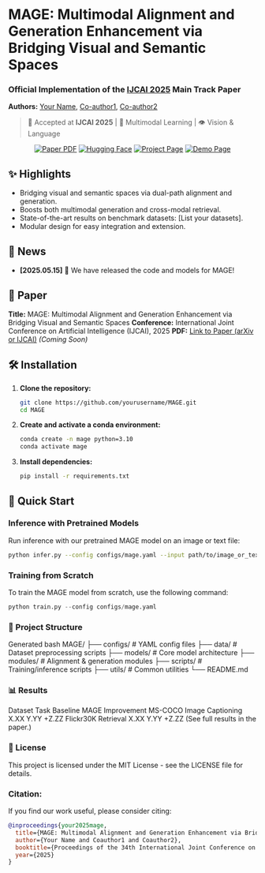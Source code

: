 # MAGE: Multimodal Alignment and Generation Enhancement via Bridging Visual and Semantic Spaces

### Official Implementation of the [IJCAI 2025](https://www.ijcai.org/) Main Track Paper

**Authors:** [Your Name](your-personal-link), [Co-author1](co-author1-link), [Co-author2](co-author2-link)

> 📄 Accepted at **IJCAI 2025** | 🧠 Multimodal Learning | 👁️ Vision & Language

<div align="center">

[![Paper PDF](https://img.shields.io/badge/Paper-PDF-red?style=for-the-badge)](link-to-pdf)
[![Hugging Face](https://img.shields.io/badge/%F0%9F%A4%97%20Hugging%20Face-Spaces-blue?style=for-the-badge)](link-to-hf-space)
[![Project Page](https://img.shields.io/badge/Project-Page-green?style=for-the-badge)](link-to-project-page)
[![Demo Page](https://img.shields.io/badge/Demo-Page-orange?style=for-the-badge)](link-to-demo-page)

</div>

## ✨ Highlights

* Bridging visual and semantic spaces via dual-path alignment and generation.
* Boosts both multimodal generation and cross-modal retrieval.
* State-of-the-art results on benchmark datasets: [List your datasets].
* Modular design for easy integration and extension.

## 📰 News

* **[2025.05.15]** 🎉 We have released the code and models for MAGE!

## 📄 Paper

**Title:** MAGE: Multimodal Alignment and Generation Enhancement via Bridging Visual and Semantic Spaces
**Conference:** International Joint Conference on Artificial Intelligence (IJCAI), 2025
**PDF:** [Link to Paper (arXiv or IJCAI)](link-to-pdf) *(Coming Soon)*

## 🛠️ Installation

1. **Clone the repository:**
    
    ```bash
    git clone https://github.com/yourusername/MAGE.git
    cd MAGE
    ```
2. **Create and activate a conda environment:**
    
    ```bash
    conda create -n mage python=3.10
    conda activate mage
    ```
3. **Install dependencies:**
    
    ```bash
    pip install -r requirements.txt
    ```

## 🚀 Quick Start

### Inference with Pretrained Models

Run inference with our pretrained MAGE model on an image or text file:

```bash
python infer.py --config configs/mage.yaml --input path/to/image_or_text
```

### Training from Scratch

To train the MAGE model from scratch, use the following command:

```python
python train.py --config configs/mage.yaml
```

### 📁 Project Structure

Generated bash
MAGE/
├── configs/          # YAML config files
├── data/             # Dataset preprocessing scripts
├── models/           # Core model architecture
├── modules/          # Alignment & generation modules
├── scripts/          # Training/inference scripts
├── utils/            # Common utilities
└── README.md

### 📊 Results

Dataset	Task	Baseline	MAGE	Improvement
MS-COCO	Image Captioning	X.XX	Y.YY	+Z.ZZ
Flickr30K	Retrieval	X.XX	Y.YY	+Z.ZZ
(See full results in the paper.)


### 📄 License

This project is licensed under the MIT License - see the LICENSE file for details.

### Citation:

If you find our work useful, please consider citing:

```bibtex
@inproceedings{your2025mage,
  title={MAGE: Multimodal Alignment and Generation Enhancement via Bridging Visual and Semantic Spaces},
  author={Your Name and Coauthor1 and Coauthor2},
  booktitle={Proceedings of the 34th International Joint Conference on Artificial Intelligence (IJCAI)},
  year={2025}
}
```
